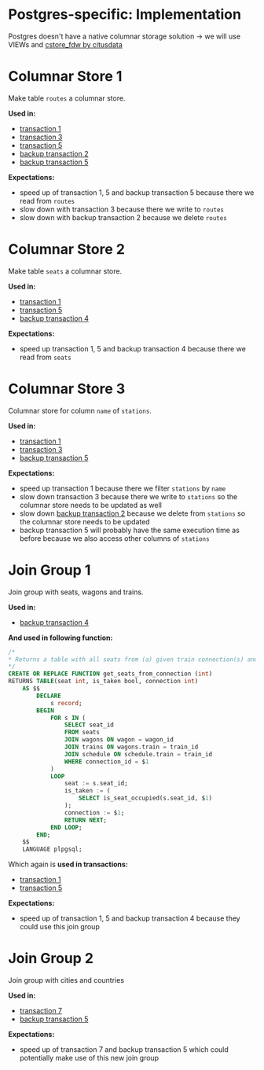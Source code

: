 # Postgres-specific: Implementation

Postgres doesn't have a native columnar storage solution → we will use VIEWs and [cstore_fdw by citusdata](https://github.com/citusdata/cstore_fdw)

# Columnar Store 1
Make table `routes` a columnar store.

**Used in:**

- [transaction 1](https://github.com/ADB-Team/railway-db-public/blob/main/query-plans/original/transaction1.md)
- [transaction 3](https://github.com/ADB-Team/railway-db-public/blob/main/query-plans/original/transaction3.md)
- [transaction 5](https://github.com/ADB-Team/railway-db-public/blob/main/query-plans/original/transaction5.md)
- [backup transaction 2](https://github.com/ADB-Team/railway-db-public/blob/main/query-plans/original/backup-transaction2.md)
- [backup transaction 5](https://github.com/ADB-Team/railway-db-public/blob/main/query-plans/original/backup-transaction5.md)

**Expectations:**

- speed up of transaction 1, 5 and backup transaction 5 because there we read from `routes`
- slow down with transaction 3 because there we write to `routes`
- slow down with backup transaction 2 because we delete `routes`

# Columnar Store 2
Make table `seats` a columnar store.

**Used in:**

- [transaction 1](https://github.com/ADB-Team/railway-db-public/blob/main/query-plans/original/transaction1.md)
- [transaction 5](https://github.com/ADB-Team/railway-db-public/blob/main/query-plans/original/transaction5.md)
- [backup transaction 4](https://github.com/ADB-Team/railway-db-public/blob/main/query-plans/original/backup-transaction4.md)

**Expectations:**

- speed up transaction 1, 5 and backup transaction 4 because there we read from `seats`

# Columnar Store 3
Columnar store for column `name` of `stations`.

**Used in:**

- [transaction 1](https://github.com/ADB-Team/railway-db-public/blob/main/query-plans/original/transaction1.md)
- [transaction 3](https://github.com/ADB-Team/railway-db-public/blob/main/query-plans/original/transaction3.md)
- [backup transaction 5](https://github.com/ADB-Team/railway-db-public/blob/main/query-plans/original/backup-transaction5.md)

**Expectations:**

- speed up transaction 1 because there we filter `stations` by `name`
- slow down transaction 3 because there we write to `stations` so the columnar store needs to be updated as well
- slow down [backup transaction 2](https://github.com/ADB-Team/railway-db-public/blob/main/query-plans/original/backup-transaction2.md) because we delete from `stations` so the columnar store needs to be updated
- backup transaction 5 will probably have the same execution time as before because we also access other columns of `stations`

# Join Group 1
Join group with seats, wagons and trains.

**Used in:**

- [backup transaction 4](https://github.com/ADB-Team/railway-db-public/blob/main/query-plans/original/backup-transaction4.md)

**And used in following function:**
```sql
/*
* Returns a table with all seats from (a) given train connection(s) and if they're occupied.
*/
CREATE OR REPLACE FUNCTION get_seats_from_connection (int)
RETURNS TABLE(seat int, is_taken bool, connection int)
	AS $$
		DECLARE
			s record;
		BEGIN
			FOR s IN (
				SELECT seat_id
				FROM seats
				JOIN wagons ON wagon = wagon_id
				JOIN trains ON wagons.train = train_id
				JOIN schedule ON schedule.train = train_id
				WHERE connection_id = $1
			)
			LOOP
				seat := s.seat_id;
				is_taken := (
					SELECT is_seat_occupied(s.seat_id, $1)
				);
				connection := $1;
				RETURN NEXT;
			END LOOP;
		END;
	$$
	LANGUAGE plpgsql;
```

Which again is **used in transactions:**

- [transaction 1](https://github.com/ADB-Team/railway-db-public/blob/main/query-plans/original/transaction1.md#main-query)
- [transaction 5](https://github.com/ADB-Team/railway-db-public/blob/main/query-plans/original/transaction5.md#calculate-occupancy-rat)

**Expectations:**

- speed up of transaction 1, 5 and backup transaction 4 because they could use this join group

# Join Group 2
Join group with cities and countries

**Used in:**

- [transaction 7](https://github.com/ADB-Team/railway-db-public/blob/main/query-plans/original/transaction7.md#delete-from-passengers_schedule-for-every-connection-with-this-train)
- [backup transaction 5](https://github.com/ADB-Team/railway-db-public/blob/main/query-plans/original/backup-transaction5.md)

**Expectations:**

- speed up of transaction 7  and backup transaction 5 which could potentially make use of this new join group
